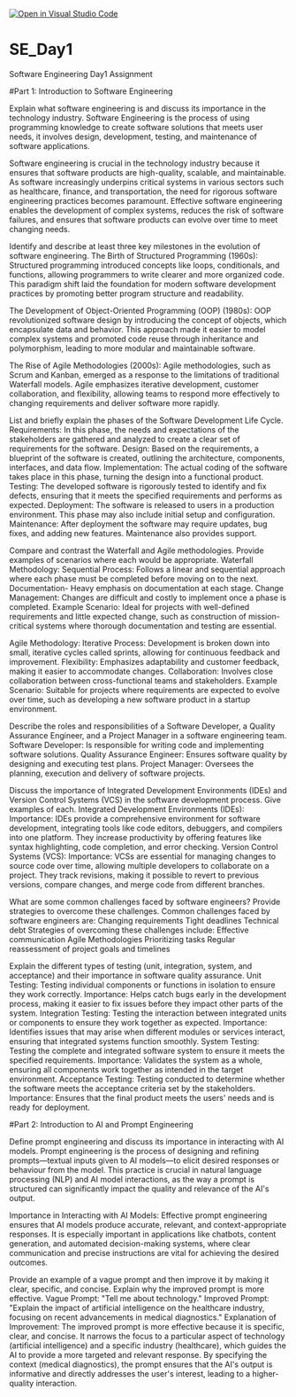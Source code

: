 [![Open in Visual Studio Code](https://classroom.github.com/assets/open-in-vscode-2e0aaae1b6195c2367325f4f02e2d04e9abb55f0b24a779b69b11b9e10269abc.svg)](https://classroom.github.com/online_ide?assignment_repo_id=15563282&assignment_repo_type=AssignmentRepo)
# SE_Day1
Software Engineering Day1 Assignment

#Part 1: Introduction to Software Engineering

Explain what software engineering is and discuss its importance in the technology industry.
Software Engineering is the process of using programming knowledge to create software solutions that meets user needs, it involves design, development, testing, and maintenance of software applications.

Software engineering is crucial in the technology industry because it ensures that software products are high-quality, scalable, and maintainable. As software increasingly underpins critical systems in various sectors such as healthcare, finance, and transportation, the need for rigorous software engineering practices becomes paramount. Effective software engineering enables the development of complex systems, reduces the risk of software failures, and ensures that software products can evolve over time to meet changing needs.

Identify and describe at least three key milestones in the evolution of software engineering.
The Birth of Structured Programming (1960s):
Structured programming introduced concepts like loops, conditionals, and functions, allowing programmers to write clearer and more organized code. This paradigm shift laid the foundation for modern software development practices by promoting better program structure and readability.

The Development of Object-Oriented Programming (OOP) (1980s):
OOP revolutionized software design by introducing the concept of objects, which encapsulate data and behavior. This approach made it easier to model complex systems and promoted code reuse through inheritance and polymorphism, leading to more modular and maintainable software.

The Rise of Agile Methodologies (2000s):
Agile methodologies, such as Scrum and Kanban, emerged as a response to the limitations of traditional Waterfall models. Agile emphasizes iterative development, customer collaboration, and flexibility, allowing teams to respond more effectively to changing requirements and deliver software more rapidly.

List and briefly explain the phases of the Software Development Life Cycle.
Requirements:
In this phase, the needs and expectations of the stakeholders are gathered and analyzed to create a clear set of requirements for the software.
Design:
Based on the requirements, a blueprint of the software is created, outlining the architecture, components, interfaces, and data flow.
Implementation:
The actual coding of the software takes place in this phase, turning the design into a functional product.
Testing:
The developed software is rigorously tested to identify and fix defects, ensuring that it meets the specified requirements and performs as expected.
Deployment:
The software is released to users in a production environment. This phase may also include initial setup and configuration.
Maintenance:
After deployment the software may require updates, bug fixes, and adding new features. Maintenance also provides support.

Compare and contrast the Waterfall and Agile methodologies. Provide examples of scenarios where each would be appropriate.
Waterfall Methodology:
Sequential Process: Follows a linear and sequential approach where each phase must be completed before moving on to the next.
Documentation- Heavy emphasis on documentation at each stage.
Change Management: Changes are difficult and costly to implement once a phase is completed.
Example Scenario: Ideal for projects with well-defined requirements and little expected change, such as construction of mission-critical systems where thorough documentation and testing are essential.

Agile Methodology:
Iterative Process: Development is broken down into small, iterative cycles called sprints, allowing for continuous feedback and improvement.
Flexibility: Emphasizes adaptability and customer feedback, making it easier to accommodate changes.
Collaboration: Involves close collaboration between cross-functional teams and stakeholders.
Example Scenario: Suitable for projects where requirements are expected to evolve over time, such as developing a new software product in a startup environment.

Describe the roles and responsibilities of a Software Developer, a Quality Assurance Engineer, and a Project Manager in a software engineering team.
Software Developer: Is responsible for writing code and implementing software solutions.
Quality Assurance Engineer: Ensures software quality by designing and executing test plans.
Project Manager: Oversees the planning, execution and delivery of software projects.

Discuss the importance of Integrated Development Environments (IDEs) and Version Control Systems (VCS) in the software development process. Give examples of each.
Integrated Development Environments (IDEs):
Importance: IDEs provide a comprehensive environment for software development, integrating tools like code editors, debuggers, and compilers into one platform. They increase productivity by offering features like syntax highlighting, code completion, and error checking.
Version Control Systems (VCS):
Importance: VCSs are essential for managing changes to source code over time, allowing multiple developers to collaborate on a project. They track revisions, making it possible to revert to previous versions, compare changes, and merge code from different branches.

What are some common challenges faced by software engineers? Provide strategies to overcome these challenges.
Common challenges faced by software engineers are:
Changing requirements
Tight deadlines
Technical debt
Strategies of overcoming these challenges include:
Effective communication
Agile Methodologies
Prioritizing tasks
Regular reassessment of project goals and timelines

Explain the different types of testing (unit, integration, system, and acceptance) and their importance in software quality assurance.
Unit Testing:
Testing individual components or functions in isolation to ensure they work correctly.
Importance: Helps catch bugs early in the development process, making it easier to fix issues before they impact other parts of the system.
Integration Testing:
Testing the interaction between integrated units or components to ensure they work together as expected.
Importance: Identifies issues that may arise when different modules or services interact, ensuring that integrated systems function smoothly.
System Testing:
Testing the complete and integrated software system to ensure it meets the specified requirements.
Importance: Validates the system as a whole, ensuring all components work together as intended in the target environment.
Acceptance Testing:
Testing conducted to determine whether the software meets the acceptance criteria set by the stakeholders.
Importance: Ensures that the final product meets the users' needs and is ready for deployment.

#Part 2: Introduction to AI and Prompt Engineering

Define prompt engineering and discuss its importance in interacting with AI models.
Prompt engineering is the process of designing and refining prompts—textual inputs given to AI models—to elicit desired responses or behaviour from the model. This practice is crucial in natural language processing (NLP) and AI model interactions, as the way a prompt is structured can significantly impact the quality and relevance of the AI's output.

Importance in Interacting with AI Models:
Effective prompt engineering ensures that AI models produce accurate, relevant, and context-appropriate responses. It is especially important in applications like chatbots, content generation, and automated decision-making systems, where clear communication and precise instructions are vital for achieving the desired outcomes.

Provide an example of a vague prompt and then improve it by making it clear, specific, and concise. Explain why the improved prompt is more effective.
Vague Prompt:
"Tell me about technology."
Improved Prompt:
"Explain the impact of artificial intelligence on the healthcare industry, focusing on recent advancements in medical diagnostics."
Explanation of Improvement:
The improved prompt is more effective because it is specific, clear, and concise. It narrows the focus to a particular aspect of technology (artificial intelligence) and a specific industry (healthcare), which guides the AI to provide a more targeted and relevant response. By specifying the context (medical diagnostics), the prompt ensures that the AI's output is informative and directly addresses the user's interest, leading to a higher-quality interaction.
